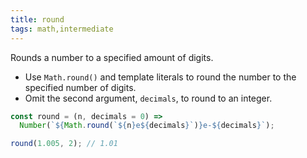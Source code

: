 ```yaml
---
title: round
tags: math,intermediate
---
```


Rounds a number to a specified amount of digits.

- Use `Math.round()` and template literals to round the number to the specified number of digits.
- Omit the second argument, `decimals`, to round to an integer.

```js
const round = (n, decimals = 0) => 
  Number(`${Math.round(`${n}e${decimals}`)}e-${decimals}`);
```

```js
round(1.005, 2); // 1.01
```
